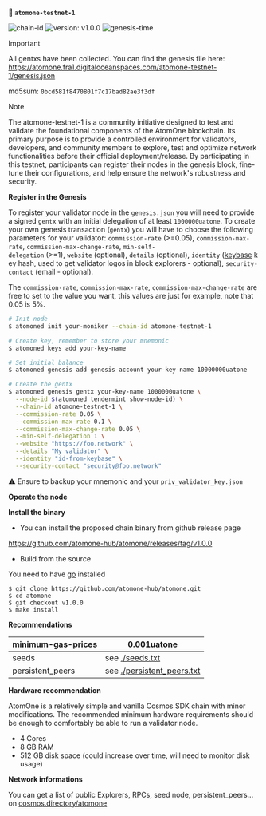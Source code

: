 **🔗 `atomone-testnet-1`**

![chain-id](https://img.shields.io/badge/chain%20id-atomone--testnet--1-blue?style=for-the-badge)
![version: v1.0.0](https://img.shields.io/badge/version-v1.0.0-green?style=for-the-badge)
![genesis-time](https://img.shields.io/badge/%E2%8F%B0%20genesis%20time-2025--01--28T14%3A00%3A000000000Z-red?style=for-the-badge)

> [!IMPORTANT]
> All gentxs have been collected.
> You can find the genesis file here: https://atomone.fra1.digitaloceanspaces.com/atomone-testnet-1/genesis.json
> 
> md5sum: `0bcd581f8470801f7c17bad82ae3f3df`

> [!NOTE]
> The atomone-testnet-1 is a community initiative designed to test and validate the foundational components of the AtomOne blockchain.
> Its primary purpose is to provide a controlled environment for validators, developers, and community members to explore, test and optimize network functionalities before their official deployment/release.
> By participating in this testnet, participants can register their nodes in the genesis block, fine-tune their configurations, and help ensure the network's robustness and security.
 
**Register in the Genesis**

To register your validator node in the `genesis.json` you will need to provide a signed `gentx` with an initial delegation of at least `1000000uatone`. To create your own genesis transaction (`gentx`) you will have to choose the following parameters for your validator: `commission-rate` (>=0.05), `commission-max-rate`, `commission-max-change-rate`, `min-self-delegation` (>=1), `website` (optional), `details` (optional), `identity` ([keybase](https://keybase.io/) key hash, used to get validator logos in block explorers - optional), `security-contact` (email - optional).

The `commission-rate`, `commission-max-rate`, `commission-max-change-rate` are free to set to the value you want, this values are just for example, note that 0.05 is 5%.

```sh
# Init node
$ atomoned init your-moniker --chain-id atomone-testnet-1

# Create key, remember to store your mnemonic
$ atomoned keys add your-key-name

# Set initial balance
$ atomoned genesis add-genesis-account your-key-name 10000000uatone

# Create the gentx
$ atomoned genesis gentx your-key-name 1000000uatone \
  --node-id $(atomoned tendermint show-node-id) \
  --chain-id atomone-testnet-1 \
  --commission-rate 0.05 \
  --commission-max-rate 0.1 \
  --commission-max-change-rate 0.05 \
  --min-self-delegation 1 \
  --website "https://foo.network" \
  --details "My validator" \
  --identity "id-from-keybase" \
  --security-contact "security@foo.network"
```

:warning: Ensure to backup your mnemonic and your `priv_validator_key.json`

**Operate the node**

**Install the binary**

- You can install the proposed chain binary from github release page

https://github.com/atomone-hub/atomone/releases/tag/v1.0.0

- Build from the source

You need to have [go](https://go.dev/doc/install) installed

```
$ git clone https://github.com/atomone-hub/atomone.git
$ cd atomone
$ git checkout v1.0.0
$ make install
```

**Recommendations**

| minimum-gas-prices | 0.001uatone |
| --- | --- |
| seeds | see [./seeds.txt](https://github.com/atomone-hub/atomone-validator-community/blob/main/atomone-1/seeds.txt) |
| persistent_peers | see [./persistent_peers.txt](https://github.com/atomone-hub/atomone-validator-community/blob/main/atomone-1/persistent_peers.txt) |

**Hardware recommendation**

AtomOne is a relatively simple and vanilla Cosmos SDK chain with minor modifications. The recommended minimum hardware requirements should be enough to comfortably be able to run a validator node.

- 4 Cores
- 8 GB RAM
- 512 GB disk space (could increase over time, will need to monitor disk usage)

**Network informations**

You can get a list of public Explorers, RPCs, seed node, persistent_peers... on [cosmos.directory/atomone](https://testnet.cosmos.directory/atomone)

